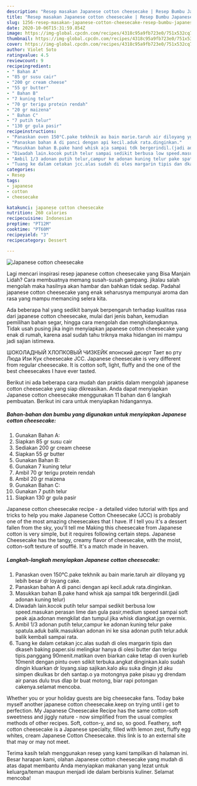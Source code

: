 ```yaml
---
description: "Resep masakan Japanese cotton cheesecake | Resep Bumbu Japanese cotton cheesecake Yang Enak Banget"
title: "Resep masakan Japanese cotton cheesecake | Resep Bumbu Japanese cotton cheesecake Yang Enak Banget"
slug: 1256-resep-masakan-japanese-cotton-cheesecake-resep-bumbu-japanese-cotton-cheesecake-yang-enak-banget
date: 2020-10-06T15:31:59.854Z
image: https://img-global.cpcdn.com/recipes/4318c95a9fb723e0/751x532cq70/japanese-cotton-cheesecake-foto-resep-utama.jpg
thumbnail: https://img-global.cpcdn.com/recipes/4318c95a9fb723e0/751x532cq70/japanese-cotton-cheesecake-foto-resep-utama.jpg
cover: https://img-global.cpcdn.com/recipes/4318c95a9fb723e0/751x532cq70/japanese-cotton-cheesecake-foto-resep-utama.jpg
author: Violet Soto
ratingvalue: 4.5
reviewcount: 9
recipeingredient:
- " Bahan A"
- "85 gr susu cair"
- "200 gr cream cheese"
- "55 gr butter"
- " Bahan B"
- "7 kuning telur"
- "70 gr terigu protein rendah"
- "20 gr maizena"
- " Bahan C"
- "7 putih telur"
- "130 gr gula pasir"
recipeinstructions:
- "Panaskan oven 150°C.pake tekhnik au bain marie.taruh air diloyang yg lebih besar dr loyang cake."
- "Panaskan bahan A di panci dengan api kecil.aduk rata.dinginkan."
- "Masukkan bahan B.pake hand whisk aja sampai tdk bergerindil.(jadi adonan kuning telur)"
- "Diwadah lain.kocok putih telur sampai sedikit berbusa low speed.masukan perasan lime dan gula pasir,medium speed sampai soft peak aja.adonan mengkilat dan tumpul jika whisk diangkat.jgn overmix."
- "Ambil 1/3 adonan putih telur,campur ke adonan kuning telur pake spatula.aduk balik.masukkan adonan ini ke sisa adonan putih telur.aduk balik kembali sampai rata."
- "Tuang ke dalam cetakan jcc.alas sudah di oles margarin tipis dan dkaseh baking paper.sisi melingkar hanya di olesi butter dan terigu tipis.panggang 90menit.matikan oven biarkan cake tetap di oven kurleb 10menit dengan pintu oven sdikit terbuka.angkat dinginkan.kalo sudah dingin kluarkan dr loyang.siap sajikan.kalo aku suka dingin jd aku simpen dkulkas br deh santap.o ya motongnya pake pisau yg drendam air panas dulu trus dlap br buat motong, biar rapi potongan cakenya.selamat mencoba."
categories:
- Resep
tags:
- japanese
- cotton
- cheesecake

katakunci: japanese cotton cheesecake 
nutrition: 260 calories
recipecuisine: Indonesian
preptime: "PT12M"
cooktime: "PT60M"
recipeyield: "3"
recipecategory: Dessert

---
```



![Japanese cotton cheesecake](https://img-global.cpcdn.com/recipes/4318c95a9fb723e0/751x532cq70/japanese-cotton-cheesecake-foto-resep-utama.jpg)

Lagi mencari inspirasi resep japanese cotton cheesecake yang Bisa Manjain Lidah? Cara membuatnya memang susah-susah gampang. jikalau salah mengolah maka hasilnya akan hambar dan bahkan tidak sedap. Padahal japanese cotton cheesecake yang enak seharusnya mempunyai aroma dan rasa yang mampu memancing selera kita.

Ada beberapa hal yang sedikit banyak berpengaruh terhadap kualitas rasa dari japanese cotton cheesecake, mulai dari jenis bahan, kemudian pemilihan bahan segar, hingga cara mengolah dan menghidangkannya. Tidak usah pusing jika ingin menyiapkan japanese cotton cheesecake yang enak di rumah, karena asal sudah tahu triknya maka hidangan ini mampu jadi sajian istimewa.

ШОКОЛАДНЫЙ ХЛОПКОВЫЙ ЧИЗКЕЙК японский десерт Тает во рту Люда Изи Кук cheesecake JCC. Japanese cheesecake is very different from regular cheesecake. It is cotton soft, light, fluffy and the one of the best cheesecakes I have ever tasted.


Berikut ini ada beberapa cara mudah dan praktis dalam mengolah japanese cotton cheesecake yang siap dikreasikan. Anda dapat menyiapkan Japanese cotton cheesecake menggunakan 11 bahan dan 6 langkah pembuatan. Berikut ini cara untuk menyiapkan hidangannya.

<!--inarticleads1-->

##### Bahan-bahan dan bumbu yang digunakan untuk menyiapkan Japanese cotton cheesecake:

1. Gunakan  Bahan A:
1. Siapkan 85 gr susu cair
1. Sediakan 200 gr cream cheese
1. Siapkan 55 gr butter
1. Gunakan  Bahan B:
1. Gunakan 7 kuning telur
1. Ambil 70 gr terigu protein rendah
1. Ambil 20 gr maizena
1. Gunakan  Bahan C:
1. Gunakan 7 putih telur
1. Siapkan 130 gr gula pasir


Japanese cotton cheesecake recipe - a detailed video tutorial with tips and tricks to help you make Japanese Cotton Cheesecake (JCC) is probably one of the most amazing cheesecakes that I have. If I tell you it&#39;s a dessert fallen from the sky, you&#39;ll tell me Making this cheesecake from Japanese cotton is very simple, but it requires following certain steps. Japanese Cheesecake has the tangy, creamy flavor of cheesecake, with the moist, cotton-soft texture of soufflé. It&#39;s a match made in heaven. 

<!--inarticleads2-->

##### Langkah-langkah menyiapkan Japanese cotton cheesecake:

1. Panaskan oven 150°C.pake tekhnik au bain marie.taruh air diloyang yg lebih besar dr loyang cake.
1. Panaskan bahan A di panci dengan api kecil.aduk rata.dinginkan.
1. Masukkan bahan B.pake hand whisk aja sampai tdk bergerindil.(jadi adonan kuning telur)
1. Diwadah lain.kocok putih telur sampai sedikit berbusa low speed.masukan perasan lime dan gula pasir,medium speed sampai soft peak aja.adonan mengkilat dan tumpul jika whisk diangkat.jgn overmix.
1. Ambil 1/3 adonan putih telur,campur ke adonan kuning telur pake spatula.aduk balik.masukkan adonan ini ke sisa adonan putih telur.aduk balik kembali sampai rata.
1. Tuang ke dalam cetakan jcc.alas sudah di oles margarin tipis dan dkaseh baking paper.sisi melingkar hanya di olesi butter dan terigu tipis.panggang 90menit.matikan oven biarkan cake tetap di oven kurleb 10menit dengan pintu oven sdikit terbuka.angkat dinginkan.kalo sudah dingin kluarkan dr loyang.siap sajikan.kalo aku suka dingin jd aku simpen dkulkas br deh santap.o ya motongnya pake pisau yg drendam air panas dulu trus dlap br buat motong, biar rapi potongan cakenya.selamat mencoba.


Whether you or your holiday guests are big cheesecake fans. Today bake myself another japanese cotton cheesecake.keep on trying until i get to perfection. My Japanese Cheesecake Recipe has the same cotton-soft sweetness and jiggly nature - now simplified from the usual complex methods of other recipes. Soft, cotton-y, and so, so good. Feathery, soft cotton cheesecake is a Japanese specialty, filled with lemon zest, fluffy egg whites, cream Japanese Cotton Cheesecake. this link is to an external site that may or may not meet. 

Terima kasih telah menggunakan resep yang kami tampilkan di halaman ini. Besar harapan kami, olahan Japanese cotton cheesecake yang mudah di atas dapat membantu Anda menyiapkan makanan yang lezat untuk keluarga/teman maupun menjadi ide dalam berbisnis kuliner. Selamat mencoba!
